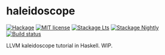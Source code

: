 # haleidoscope

[![Hackage](https://img.shields.io/hackage/v/haleidoscope.svg)](https://hackage.haskell.org/package/haleidoscope)
[![MIT license](https://img.shields.io/badge/license-MIT-blue.svg)](LICENSE)
[![Stackage Lts](http://stackage.org/package/haleidoscope/badge/lts)](http://stackage.org/lts/package/haleidoscope)
[![Stackage Nightly](http://stackage.org/package/haleidoscope/badge/nightly)](http://stackage.org/nightly/package/haleidoscope)
[![Build status](https://secure.travis-ci.org/vyorkin/haleidoscope.svg)](https://travis-ci.org/vyorkin/haleidoscope)

LLVM kaleidoscope tutorial in Haskell. WIP.
